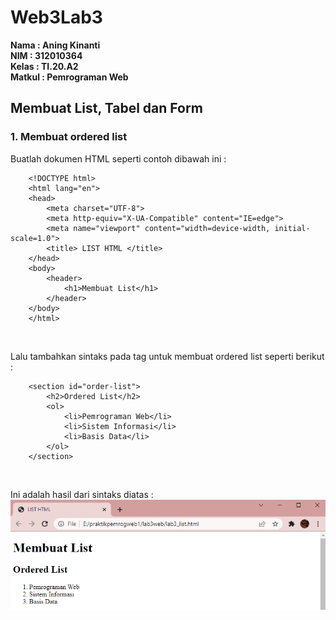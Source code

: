 # Web3Lab3

**Nama    : Aning Kinanti** <br>
**NIM     : 312010364** <br>
**Kelas   : TI.20.A2** <br>
**Matkul  : Pemrograman Web** <br>

## Membuat List, Tabel dan Form

### 1. Membuat ordered list
Buatlah dokumen HTML seperti contoh dibawah ini : <br>
```
    <!DOCTYPE html>
    <html lang="en">
    <head>
        <meta charset="UTF-8">
        <meta http-equiv="X-UA-Compatible" content="IE=edge">
        <meta name="viewport" content="width=device-width, initial-scale=1.0">
        <title> LIST HTML </title>
    </head>
    <body>
        <header>
            <h1>Membuat List</h1>
        </header>
    </body>
    </html>
```
<br>

Lalu tambahkan sintaks pada tag <body> untuk membuat ordered list seperti berikut : <br>
```
    <section id="order-list">
        <h2>Ordered List</h2>
        <ol>
            <li>Pemrograman Web</li>
            <li>Sistem Informasi</li>
            <li>Basis Data</li>
        </ol>
    </section>
```
<br>

Ini adalah hasil dari sintaks diatas :
![Gambar 1](screenshot/ss1.PNG) <br>

